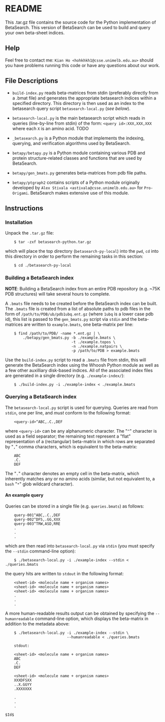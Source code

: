 # README

This .tar.gz file contains the source code for the Python implementation of
BetaSearch. This version of BetaSearch can be used to build and query your own
beta-sheet indices.

## Help

Feel free to contact me: `Kian Ho <hohkhkh1@csse.unimelb.edu.au>` should you
have problems running this code or have any questions about our work.

## File Descriptions

* `build-index.py` reads beta-matrices from stdin (preferably directly from a
.bmat file) and generates the appropriate betasearch indices within a specified
directory. This directory is then used as an index to the betasearch query
script `betasearch-local.py` (_see below_).

* `betasearch-local.py` is the main betasearch script which reads in queries
  (line-by-line from stdin) of the form: `<query id>:XXX,XXX,XXX` where each
`X` is an amino acid. TODO

* `_betasearch.py` is a Python module that implements the indexing, querying,
  and verification algorithms used by BetaSearch.

* `betapy/betapy.py` is a Python module containing various PDB and protein
  structure-related classes and functions that are used by BetaSearch.

* `betapy/gen_bmats.py` generates beta-matrices from pdb file paths.

* `betapy/ptgraph2` contains scripts of a Python module originally developed by
  `Alex Stivala <astivala@csse.unimelb.edu.au>` for `Pro-Origami`.
  BetaSearch makes extensive use of this module.


## Instructions

### Installation

Unpack the `.tar.gz` file:

        $ tar -zxf betasearch-python.tar.gz

which will place the top directory (`betasearch-py-local`) into the `pwd`, `cd`
into this directory in order to perform the remaining tasks in this section:

        $ cd ./betasearch-py-local


### Building a BetaSearch index

**NOTE**: Building a BetaSearch index from an entire PDB repository (e.g. ~75K
PDB structures) will take several hours to complete.

A `.bmats` file needs to be created before the BetaSearch index can be built.
The `.bmats` file is created from a list of absolute paths to pdb files in the
form of `/path/to/PDB/ub/pdb1ubq.ent.gz` (where `1ubq` is a lower case pdb id),
this list is passed to the `gen_bmats.py` script via `stdin` and the
beta-matrices are written to `example.bmats`, one beta-matrix per line: 

        $ find /path/to/PDB/ -name *.ent.gz | \  
            ./betapy/gen_bmats.py -b ./example.bmats \
                                  -t ./example.topos \
                                  -n ./example.natpairs \
                                  -p /path/to/PDB > example.bmats

Use the `build-index.py` script to read a `.bmats` file from stdin, this will
generate the BetaSearch index using the Whoosh Python module as well as a few
other auxilliary disk-based indices. All of the associated index files are
generated in a single directory (e.g. `./example-index/`):

        $ ./build-index.py -i ./example-index < ./example.bmats


### Querying a BetaSearch index

The `betasearch-local.py` script is used for querying. Queries are read from
`stdin`, one per line, and _must_ conform to the following format:

        <query-id>^ABC,.C.,DEF

where `<query-id>` can be any alphanumeric character. The "`^`" character is used
as a field separator; the remaining text represent a "flat" representation of a
(rectangular) beta-matrix in which rows are separated by "`,`" comma characters,
which is equivalent to the beta-matrix:

        ABC
        .C.
        DEF

The "`.`" character denotes an empty cell in the beta-matrix, which inherently
matches any or no amino acids (similar, but not equivalent to, a `bash` "`*`"
glob wildcard character).

#### An example query

Queries can be stored in a single file (e.g. `queries.bmats`) as follows:

        query-001^ABC,.C.,DEF
        query-002^DFS,.GG,XXX
        query-003^TRW,ASD,RRE
        .
        .
        .

which are then read into `betasearch-local.py` via `stdin` (you must specify
the `--stdin` command-line option):

        $ ./betasearch-local.py -i ./example-index --stdin < ./queries.bmats

the query hits are written to `stdout` in the following format:

        <sheet-id> <molecule name + organism names>
        <sheet-id> <molecule name + organism names>
        <sheet-id> <molecule name + organism names>
        .
        .
        .

A more human-readable results output can be obtained by specifying the
`--humanreadable` command-line option, which displays the beta-matrix in
addition to the metadata above:

        $ ./betasearch-local.py -i ./example-index --stdin \
                                --humanreadable < ./queries.bmats

        stdout:

        <sheet-id> <molecule name + organism names>
        ABC
        .C.
        DEF

        <sheet-id> <molecule name + organism names>
        XXXDFSXX
        ..X.GGYY
        .XXXXXXX

        .
        .
        .
        


`$Id$`
